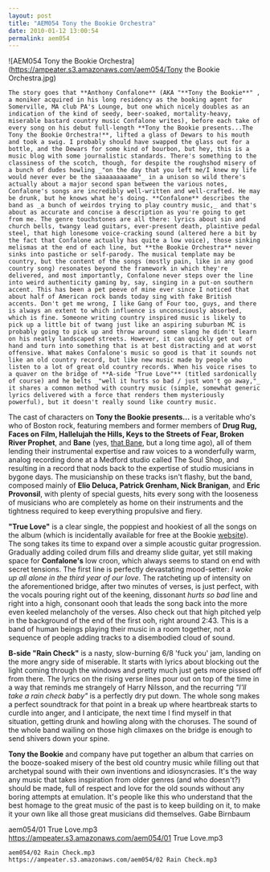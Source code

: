 ```yaml
---
layout: post
title: "AEM054 Tony the Bookie Orchestra"
date: 2010-01-12 13:00:54
permalink: aem054
---
```

![AEM054 Tony the Bookie Orchestra](https://ampeater.s3.amazonaws.com/aem054/Tony the Bookie Orchestra.jpg)

    The story goes that **Anthony Confalone** (AKA "**Tony the Bookie**" , a moniker acquired in his long residency as the booking agent for Somerville, MA club PA's Lounge, but one which nicely doubles as an indication of the kind of seedy, beer-soaked, mortality-heavy, miserable bastard country music Confalone writes), before each take of every song on his debut full-length **Tony the Bookie presents...The Tony the Bookie Orchestra!**, lifted a glass of Dewars to his mouth and took a swig. I probably should have swapped the glass out for a bottle, and the Dewars for some kind of bourbon, but hey, this is a music blog with some journalistic standards. There's something to the classiness of the scotch, though, for despite the roughshod misery of a bunch of dudes howling _"on the day that you left me/I knew my life would never ever be the saaaaaaaaame"_ in a unison so wild there's actually about a major second span between the various notes, Confalone's songs are incredibly well-written and well-crafted. He may be drunk, but he knows what he's doing. **Confalone** describes the band as _a bunch of weirdos trying to play country music,_ and that's about as accurate and concise a description as you're going to get from me. The genre touchstones are all there: lyrics about sin and church bells, twangy lead guitars, ever-present death, plaintive pedal steel, that high lonesome voice-cracking sound (altered here a bit by the fact that Confalone actually has quite a low voice), those sinking melismas at the end of each line, but **the Bookie Orchestra** never sinks into pastiche or self-parody. The musical template may be country, but the content of the songs (mostly pain, like in any good country song) resonates beyond the framework in which they're delivered, and most importantly, Confalone never steps over the line into weird authenticity gaming by, say, singing in a put-on southern accent. This has been a pet peeve of mine ever since I noticed that about half of American rock bands today sing with fake British accents. Don't get me wrong, I like Gang of Four too, guys, and there is always an extent to which influence is unconsciously absorbed, which is fine. Someone writing country inspired music is likely to pick up a little bit of twang just like an aspiring suburban MC is probably going to pick up and throw around some slang he didn't learn on his neatly landscaped streets. However, it can quickly get out of hand and turn into something that is at best distracting and at worst offensive. What makes Confalone's music so good is that it sounds not like an old country record, but like new music made by people who listen to a lot of great old country records. When his voice rises to a quaver on the bridge of **A-side "True Love"** (titled sardonically of course) and he belts _"well it hurts so bad / just won't go away,"_ it shares a common method with country music (simple, somewhat generic lyrics delivered with a force that renders them mysteriously powerful), but it doesn't really sound like country music.

The cast of characters on **Tony the Bookie presents...** is a veritable who's who of Boston rock, featuring members and former members of **Drug Rug, Faces on Film, Hallelujah the Hills, Keys to the Streets of Fear, Broken River Prophet**, and **Bane** (yes, [that Bane](http://www.youtube.com/watch?v=VMuMhuHrgvQ&feature=related), but a long time ago), all of them lending their instrumental expertise and raw voices to a wonderfully warm, analog recording done at a Medford studio called The Soul Shop, and resulting in a record that nods back to the expertise of studio musicians in bygone days. The musicianship on these tracks isn't flashy, but the band, composed mainly of **Elio Deluca, Patrick Grenham, Nick Branigan**, and **Eric Provonsil**, with plenty of special guests, hits every song with the looseness of musicians who are completely as home on their instruments and the tightness required to keep everything propulsive and fiery.

**"True Love"** is a clear single, the poppiest and hookiest of all the songs on the album (which is incidentally available for free at the Bookie [website](http://www.tonythebookie.com/therecord.html)). The song takes its time to expand over a simple acoustic guitar progression. Gradually adding coiled drum fills and dreamy slide guitar, yet still making space for **Confalone's** low croon, which always seems to stand on end with secret tensions. The first line is perfectly devastating mood-setter: _I woke up all alone in the third year of our love_. The ratcheting up of intensity on the aforementioned bridge, after two minutes of verses, is just perfect, with the vocals pouring right out of the keening, dissonant _hurts so bad_ line and right into a high, consonant oooh that leads the song back into the more even keeled melancholy of the verses. Also check out that high pitched yelp in the background of the end of the first ooh, right around 2:43. This is a band of human beings playing their music in a room together, not a sequence of people adding tracks to a disembodied cloud of sound.

**B-side "Rain Check"** is a nasty, slow-burning 6/8 'fuck you' jam, landing on the more angry side of miserable. It starts with lyrics about blocking out the light coming through the windows and pretty much just gets more pissed off from there. The lyrics on the rising verse lines pour out on top of the time in a way that reminds me strangely of Harry Nilsson, and the recurring _"I'll take a rain check baby"_ is a perfectly dry put down. The whole song makes a perfect soundtrack for that point in a break up where heartbreak starts to curdle into anger, and I anticipate, the next time I find myself in that situation, getting drunk and howling along with the choruses. The sound of the whole band wailing on those high climaxes on the bridge is enough to send shivers down your spine.

**Tony the Bookie** and company have put together an album that carries on the booze-soaked misery of the best old country music while filling out that archetypal sound with their own inventions and idiosyncrasies. It's the way any music that takes inspiration from older genres (and who doesn't?) should be made, full of respect and love for the old sounds without any boring attempts at emulation. It's people like this who understand that the best homage to the great music of the past is to keep building on it, to make it your own like all those great musicians did themselves. Gabe Birnbaum
  
  aem054/01 True Love.mp3
    https://ampeater.s3.amazonaws.com/aem054/01 True Love.mp3
    
    aem054/02 Rain Check.mp3
    https://ampeater.s3.amazonaws.com/aem054/02 Rain Check.mp3
    
    
